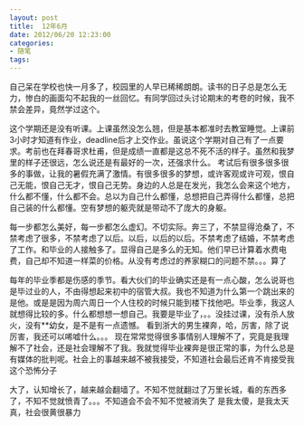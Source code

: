 ```yaml
---
layout: post
title:  12年6月
date: 2012/06/20 12:23:00
categories:
- 随笔
tags:
---
```


自己呆在学校也快一月多了，校园里的人早已稀稀朗朗。读书的日子总是怎么无力，惨白的画面勾不起我的一丝回忆。有同学回过头讨论期末的考卷的时候，我不禁会差异，竟然学过这个。

这个学期还是没有听课。上课虽然没怎么翘，但是基本都准时去教室睡觉。上课前3小时才知道有作业，deadline后才上交作业。虽说这个学期对自己有了一点要求。考前也在拜春哥求杜甫，但是成绩一直都是这总不死不活的样子。虽然和我梦里的样子还很远，怎么说还是有最好的一次，还强求什么。 考试后有很多很多很多的事做，让我的暑假充满了激情。有很多很多的梦想，或许客观或许可观，恨自己无能，恨自己无才，恨自己无势。身边的人总是在发光，我怎么会来这个地方，什么都不懂，什么都不会。总以为自己什么都懂，总想把自己弄得什么都懂，总把自己装的什么都懂。空有梦想的躯壳就是带动不了庞大的身躯。

每一步都怎么美好，每一步都怎么虚幻。不切实际。奔三了，不禁显得沧桑了，不禁考虑了很多，不禁考虑了以后。以后，以后的以后。不禁考虑了结婚，不禁考虑了工作。和毕业的人接触多了。显得自己是多么的无知。他们早已计算着水费电费，自己却不知道一样菜的价格。从没有考虑过的养家糊口的问题不禁。。。算了

每年的毕业季都是伤感的季节。看大伙们的毕业确实还是有一点心酸，怎么说哥也是毕过业的人，不由得想起来初中的宿管大叔。我也不知道为什么第一个跳出来的是他。或是是因为周六周日一个人住校的时候只能到楼下找他吧。毕业季，我这人就想得比较的多。什么都想想一想自己。我要是毕业了，。。没挂过课，没有杀人放火，没有**幼女，是不是有一点遗憾。 看到浙大的男生裸奔，哈，厉害，除了说厉害，我还可以唏嘘什么。。。 现在常常觉得很多事情别人理解不了，究竟是我理解不了社会，还是社会理解不了我。我就觉得毕业裸奔是很正常的事，为什么总是有媒体的批判呢。社会上的事越来越不被我接受，不知道社会最后还肯不肯接受我这个恐怖分子

大了，认知增长了，越来越会翻墙了。不知不觉就翻过了万里长城，看的东西多了，不知不觉就愤青了。。。不知道会不会不知不觉被消失了 是我太傻，是我太天真，社会很黄很暴力
